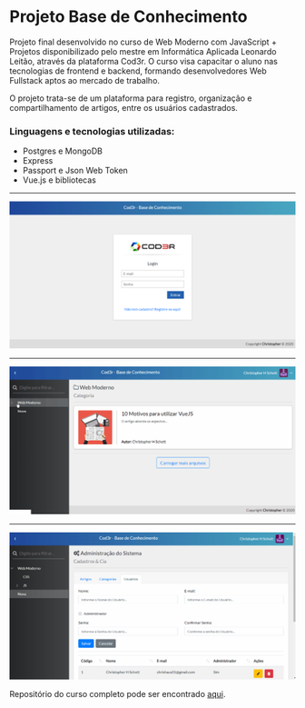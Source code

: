 # Projeto Base de Conhecimento

Projeto final desenvolvido no curso de Web Moderno com JavaScript + Projetos disponibilizado pelo mestre em Informática Aplicada Leonardo Leitão, através da plataforma Cod3r. O curso visa capacitar o aluno nas tecnologias de frontend e backend, formando desenvolvedores Web Fullstack aptos ao mercado de trabalho. 

O projeto trata-se de um plataforma para registro, organização e compartilhamento de artigos, entre os usuários cadastrados. 

### Linguagens e tecnologias utilizadas:
<ul>
  <li> Postgres e MongoDB </li>
  <li> Express </li>
  <li> Passport e Json Web Token </li>
  <li> Vue.js e bibliotecas </li>
</ul>
<hr>
<p align="center">
  <img src="https://github.com/ChristopherHauschild/projeto-base-conhecimento-cod3r/blob/master/auth.PNG?"/>
</p>
<hr>
<p align="center">
  <img src="https://github.com/ChristopherHauschild/projeto-base-conhecimento-cod3r/blob/master/home.gif?"/>
</p>
<hr>
<p align="center">
  <img src="https://github.com/ChristopherHauschild/projeto-base-conhecimento-cod3r/blob/master/admin.gif?"/>
</p>
Repositório do curso completo pode ser encontrado <a href="https://github.com/ChristopherHauschild/curso-web-moderno-cod3r">aqui</a>.
